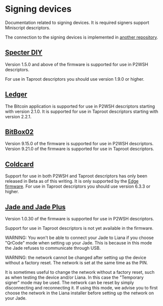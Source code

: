 # Signing devices

Documentation related to signing devices. It is required signers support Miniscript descriptors.

The connection to the signing devices is implemented in [another
repository](https://github.com/wizardsardine/async-hwi).

## [Specter DIY](https://github.com/cryptoadvance/specter-diy)

Version 1.5.0 and above of the firmware is supported for use in P2WSH descriptors.

For use in Taproot descriptors you should use version 1.9.0 or higher.

## [Ledger](https://github.com/LedgerHQ/app-bitcoin-new)

The Bitcoin application is supported for use in P2WSH descriptors starting with version 2.1.0. It is
supported for use in Taproot descriptors starting with version 2.2.1.

## [BitBox02](https://github.com/digitalbitbox/bitbox02-firmware)

Version 9.15.0 of the firmware is supported for use in P2WSH descriptors.
Version 9.21.0 of the firmware is supported for use in Taproot descriptors.

## [Coldcard](https://github.com/Coldcard/firmware)

Support for use in both P2WSH and Taproot descriptors has only been released in Beta as of this
writing. It is only supported by the [Edge
firmware](https://github.com/Coldcard/firmware?tab=readme-ov-file#long-lived-branches).
For use in Taproot descriptors you should use version 6.3.3 or higher.

## [Jade and Jade Plus](https://github.com/Blockstream/Jade)

Version 1.0.30 of the firmware is supported for use in P2WSH descriptors.

Support for use in Taproot descriptors is not yet available in the firmware.

WARNING: You won't be able to connect your Jade to Liana if you choose "QrCode" mode when setting up
your Jade. This is because in this mode the Jade refuses to communicate through USB.

WARNING: the network cannot be changed after setting up the device without a factory reset. The
network is set at the same time as the PIN.

It is sometimes useful to change the network without a factory reset, such as when testing the
device and/or Liana. In this case the "Temporary signer" mode may be used. The network can be reset
by simply disconnecting and reconnecting it. If using this mode, we advise you to first choose the
network in the Liana installer before setting up the network on your Jade.

